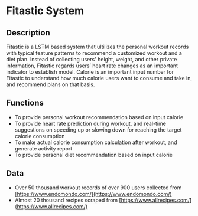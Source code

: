 # Fitastic System
## Description
Fitastic is a LSTM based system that ultilizes the personal workout records with typical feature patterns to recommend a customized workout and a diet plan. Instead of collecting users' height, weight, and other private information, Fitastic regards users’ heart rate changes as an important indicator to establish model. Calorie is an important input number for Fitastic to understand how much calorie users want to consume and take in, and recommend plans on that basis.

## Functions
* To provide personal workout recommendation based on input calorie
* To provide heart rate prediction during workout, and real-time suggestions on speeding up or slowing down for reaching the target calorie consumption
* To make actual calorie consumption calculation after workout, and generate activity report
* To provide personal diet recommendation based on input calorie

## Data
* Over 50 thousand workout records of over 900 users collected from [https://www.endomondo.com/](https://www.endomondo.com/)
* Almost 20 thousand recipes scraped from [https://www.allrecipes.com/](https://www.allrecipes.com/)
